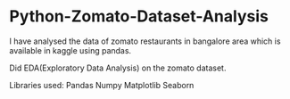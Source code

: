 # Python-Zomato-Dataset-Analysis

I have analysed the data of zomato restaurants in bangalore area which is available in kaggle using pandas.

Did EDA(Exploratory Data Analysis) on the zomato dataset.

Libraries used:
Pandas
Numpy
Matplotlib
Seaborn
